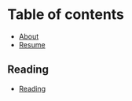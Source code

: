 # Table of contents

* [About](README.md)
* [Resume](resume.md)

## Reading

* [Reading](reading/reading.md)

